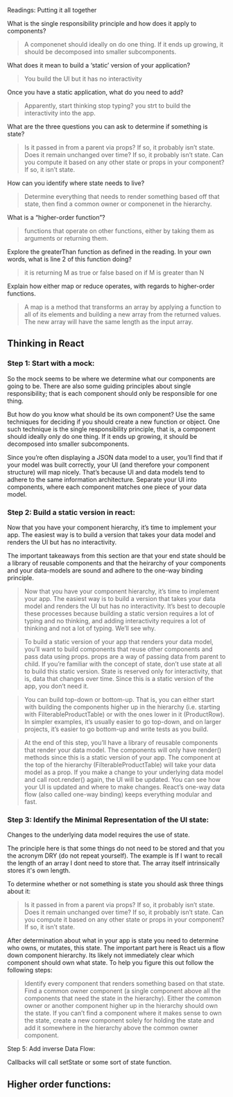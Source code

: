 Readings: Putting it all together


<!-- These notes are for reference purposes and may contain information from the following sources:
https://reactjs.org/docs/thinking-in-react.html
https://eloquentjavascript.net/05_higher_order.html#h_xxCc98lOBK
 -->

 What is the single responsibility principle and how does it apply to components?
 > A componenet should ideally on do one thing. If it ends up growing, it should be decomposed into smaller subcomponents.

What does it mean to build a ‘static’ version of your application?
> You build the UI but it has no interactivity

Once you have a static application, what do you need to add?
>Apparently, start thinking stop typing? you strt to build the interactivity into the app.

What are the three questions you can ask to determine if something is state?
>Is it passed in from a parent via props? If so, it probably isn’t state.
>Does it remain unchanged over time? If so, it probably isn’t state.
>Can you compute it based on any other state or props in your component? If so, it isn’t state.

How can you identify where state needs to live?
>Determine everything that needs to render something based off that state, then find a common owner or componenet in the hierarchy.

What is a “higher-order function”?
>functions that operate on other functions, either by taking them as arguments or returning them.

Explore the greaterThan function as defined in the reading. In your own words, what is line 2 of this function doing?
>it is returning M as true or false based on if M is greater than N

Explain how either map or reduce operates, with regards to higher-order functions.
>A map is a method that transforms an array by applying a function to all of its elements and building a new array from the returned values. The new array will have the same length as the input array.

## Thinking in React

### Step 1: Start with a mock:

So the mock seems to be where we determine what our components are going to be. There are also some guiding principles about single responsibility; that is each component should only be responsible for one thing.

But how do you know what should be its own component? Use the same techniques for deciding if you should create a new function or object. One such technique is the single responsibility principle, that is, a component should ideally only do one thing. If it ends up growing, it should be decomposed into smaller subcomponents.

Since you’re often displaying a JSON data model to a user, you’ll find that if your model was built correctly, your UI (and therefore your component structure) will map nicely. That’s because UI and data models tend to adhere to the same information architecture. Separate your UI into components, where each component matches one piece of your data model.

### Step 2: Build a static version in react:

Now that you have your component hierarchy, it’s time to implement your app. The easiest way is to build a version that takes your data model and renders the UI but has no interactivity.

The important takeaways from this section are that your end state should be a library of reusable components and that the heirarchy of your components and your data-models are sound and adhere to the one-way binding principle. 

>Now that you have your component hierarchy, it’s time to implement your app. The easiest way is to build a version that takes your data model and renders the UI but has no interactivity. It’s best to decouple these processes because building a static version requires a lot of typing and no thinking, and adding interactivity requires a lot of thinking and not a lot of typing. We’ll see why.

>To build a static version of your app that renders your data model, you’ll want to build components that reuse other components and pass data using props. props are a way of passing data from parent to child. If you’re familiar with the concept of state, don’t use state at all to build this static version. State is reserved only for interactivity, that is, data that changes over time. Since this is a static version of the app, you don’t need it.

>You can build top-down or bottom-up. That is, you can either start with building the components higher up in the hierarchy (i.e. starting with FilterableProductTable) or with the ones lower in it (ProductRow). In simpler examples, it’s usually easier to go top-down, and on larger projects, it’s easier to go bottom-up and write tests as you build.

>At the end of this step, you’ll have a library of reusable components that render your data model. The components will only have render() methods since this is a static version of your app. The component at the top of the hierarchy (FilterableProductTable) will take your data model as a prop. If you make a change to your underlying data model and call root.render() again, the UI will be updated. You can see how your UI is updated and where to make changes. React’s one-way data flow (also called one-way binding) keeps everything modular and fast.

### Step 3: Identify the Minimal Representation of the UI state:

Changes to the underlying data model requires the use of state. 

The principle here is that some things do not need to be stored and that you the acronym DRY (do not repeat yourself). The example is If I want to recall the length of an array I dont need to store that. The array itself intrinsically stores it's own length.

To determine whether or not something is state you should ask three things about it:

>Is it passed in from a parent via props? If so, it probably isn’t state.
>Does it remain unchanged over time? If so, it probably isn’t state.
>Can you compute it based on any other state or props in your component? If so, it isn’t state.

After determination about what in your app is state you need to determine who owns, or mutates, this state. The important part here is React uis a flow down component hierarchy. Its likely not immediately clear which component should own what state. To help you figure this out follow the following steps:

>Identify every component that renders something based on that state.
>Find a common owner component (a single component above all the components that need the state in the hierarchy).
>Either the common owner or another component higher up in the hierarchy should own the state.
>If you can’t find a component where it makes sense to own the state, create a new component solely for holding the state and add it somewhere in the hierarchy above the common owner component.

Step 5: Add inverse Data Flow:

Callbacks will call setState or some sort of state function. 

## Higher order functions: